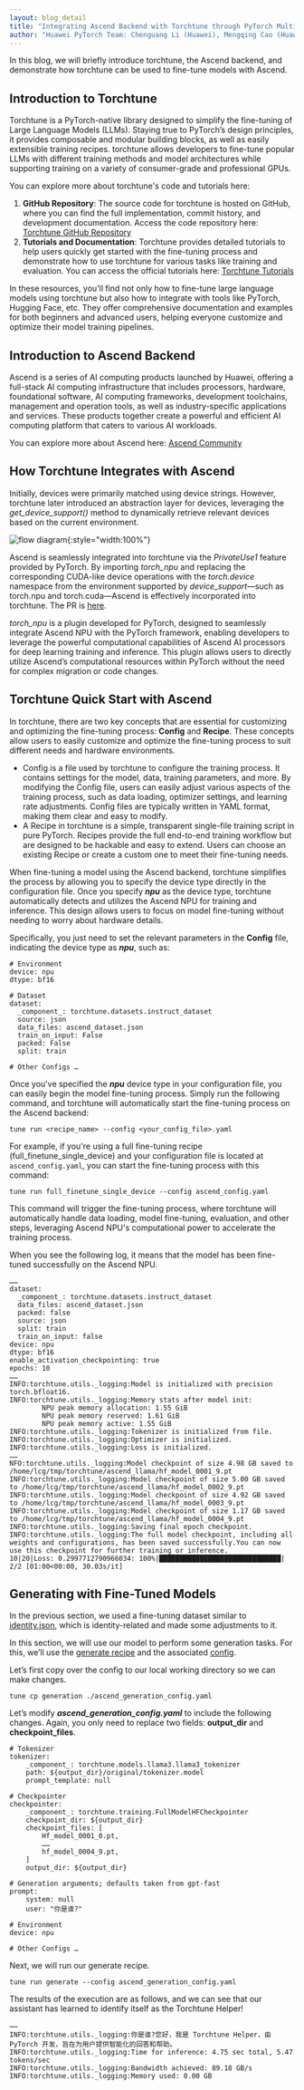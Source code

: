 ```yaml
---
layout: blog_detail
title: "Integrating Ascend Backend with Torchtune through PyTorch Multi-Device Support"
author: "Huawei PyTorch Team: Chenguang Li (Huawei), Mengqing Cao (Huawei)"
---
```


In this blog, we will briefly introduce torchtune, the Ascend backend, and demonstrate how torchtune can be used to fine-tune models with Ascend.


## Introduction to Torchtune

Torchtune is a PyTorch-native library designed to simplify the fine-tuning of Large Language Models (LLMs). Staying true to PyTorch’s design principles, it provides composable and modular building blocks, as well as easily extensible training recipes. torchtune allows developers to fine-tune popular LLMs with different training methods and model architectures while supporting training on a variety of consumer-grade and professional GPUs.

You can explore more about torchtune's code and tutorials here:



1. **GitHub Repository**: 
The source code for torchtune is hosted on GitHub, where you can find the full implementation, commit history, and development documentation. Access the code repository here: [Torchtune GitHub Repository](https://github.com/pytorch/torchtune)
2. **Tutorials and Documentation**: 
Torchtune provides detailed tutorials to help users quickly get started with the fine-tuning process and demonstrate how to use torchtune for various tasks like training and evaluation. You can access the official tutorials here: [Torchtune Tutorials](https://pytorch.org/torchtune/main/overview.html)

In these resources, you'll find not only how to fine-tune large language models using torchtune but also how to integrate with tools like PyTorch, Hugging Face, etc. They offer comprehensive documentation and examples for both beginners and advanced users, helping everyone customize and optimize their model training pipelines.


## Introduction to Ascend Backend

Ascend is a series of AI computing products launched by Huawei, offering a full-stack AI computing infrastructure that includes processors, hardware, foundational software, AI computing frameworks, development toolchains, management and operation tools, as well as industry-specific applications and services. These products together create a powerful and efficient AI computing platform that caters to various AI workloads. 

You can explore more about  Ascend here: [Ascend Community](https://www.hiascend.com/en/)


## How Torchtune Integrates with Ascend

Initially, devices were primarily matched using device strings. However, torchtune later introduced an abstraction layer for devices, leveraging the *get_device_support()* method to dynamically retrieve relevant devices based on the current environment.



![flow diagram](/assets/images/ascend-backend-w-torchtune.png){:style="width:100%"}



Ascend is seamlessly integrated into torchtune via the *PrivateUse1* feature provided by PyTorch. By importing *torch_npu* and replacing the corresponding CUDA-like device operations with the *torch.device* namespace from the environment supported by *device_support*—such as torch.npu and torch.cuda—Ascend is effectively incorporated into torchtune. The PR is [here](https://github.com/pytorch/torchtune/pull/1826).

*torch_npu* is a plugin developed for PyTorch, designed to seamlessly integrate Ascend NPU with the PyTorch framework, enabling developers to leverage the powerful computational capabilities of Ascend AI processors for deep learning training and inference. This plugin allows users to directly utilize Ascend’s computational resources within PyTorch without the need for complex migration or code changes. 


## Torchtune Quick Start with Ascend

In torchtune, there are two key concepts that are essential for customizing and optimizing the fine-tuning process: **Config** and **Recipe**. These concepts allow users to easily customize and optimize the fine-tuning process to suit different needs and hardware environments.



* Config is a file used by torchtune to configure the training process. It contains settings for the model, data, training parameters, and more. By modifying the Config file, users can easily adjust various aspects of the training process, such as data loading, optimizer settings, and learning rate adjustments. Config files are typically written in YAML format, making them clear and easy to modify.
* A Recipe in torchtune is a simple, transparent single-file training script in pure PyTorch. Recipes provide the full end-to-end training workflow but are designed to be hackable and easy to extend. Users can choose an existing Recipe or create a custom one to meet their fine-tuning needs.

When fine-tuning a model using the Ascend backend, torchtune simplifies the process by allowing you to specify the device type directly in the configuration file. Once you specify ***npu*** as the device type, torchtune automatically detects and utilizes the Ascend NPU for training and inference. This design allows users to focus on model fine-tuning without needing to worry about hardware details.

Specifically, you just need to set the relevant parameters in the **Config** file, indicating the device type as ***npu***, such as:


```
# Environment
device: npu
dtype: bf16

# Dataset
dataset:
  _component_: torchtune.datasets.instruct_dataset
  source: json
  data_files: ascend_dataset.json
  train_on_input: False
  packed: False
  split: train

# Other Configs …
```


Once you've specified the ***npu*** device type in your configuration file, you can easily begin the model fine-tuning process. Simply run the following command, and torchtune will automatically start the fine-tuning process on the Ascend backend: 


```
tune run <recipe_name> --config <your_config_file>.yaml
```


For example, if you're using a full fine-tuning recipe (full_finetune_single_device) and your configuration file is located at `ascend_config.yaml`, you can start the fine-tuning process with this command:


```
tune run full_finetune_single_device --config ascend_config.yaml
```


This command will trigger the fine-tuning process, where torchtune will automatically handle data loading, model fine-tuning, evaluation, and other steps, leveraging Ascend NPU's computational power to accelerate the training process.

When you see the following log, it means that the model has been fine-tuned successfully on the Ascend NPU.


```
……
dataset:
  _component_: torchtune.datasets.instruct_dataset
  data_files: ascend_dataset.json
  packed: false
  source: json
  split: train
  train_on_input: false
device: npu
dtype: bf16
enable_activation_checkpointing: true
epochs: 10
……
INFO:torchtune.utils._logging:Model is initialized with precision torch.bfloat16.
INFO:torchtune.utils._logging:Memory stats after model init:
        NPU peak memory allocation: 1.55 GiB
        NPU peak memory reserved: 1.61 GiB
        NPU peak memory active: 1.55 GiB
INFO:torchtune.utils._logging:Tokenizer is initialized from file.
INFO:torchtune.utils._logging:Optimizer is initialized.
INFO:torchtune.utils._logging:Loss is initialized.
……
NFO:torchtune.utils._logging:Model checkpoint of size 4.98 GB saved to /home/lcg/tmp/torchtune/ascend_llama/hf_model_0001_9.pt
INFO:torchtune.utils._logging:Model checkpoint of size 5.00 GB saved to /home/lcg/tmp/torchtune/ascend_llama/hf_model_0002_9.pt
INFO:torchtune.utils._logging:Model checkpoint of size 4.92 GB saved to /home/lcg/tmp/torchtune/ascend_llama/hf_model_0003_9.pt
INFO:torchtune.utils._logging:Model checkpoint of size 1.17 GB saved to /home/lcg/tmp/torchtune/ascend_llama/hf_model_0004_9.pt
INFO:torchtune.utils._logging:Saving final epoch checkpoint.
INFO:torchtune.utils._logging:The full model checkpoint, including all weights and configurations, has been saved successfully.You can now use this checkpoint for further training or inference.
10|20|Loss: 0.2997712790966034: 100%|██████████████████████████████| 2/2 [01:00<00:00, 30.03s/it]
```



## Generating with Fine-Tuned Models

In the previous section, we used a fine-tuning dataset similar to [identity.json](https://huggingface.co/datasets/ilyq69/identity.json), which is identity-related and made some adjustments to it. 

In this section, we will use our model to perform some generation tasks. For this, we’ll use the [generate recipe](https://github.com/pytorch/torchtune/blob/main/recipes/generate.py) and the associated [config](https://github.com/pytorch/torchtune/blob/main/recipes/configs/generation.yaml).

Let’s first copy over the config to our local working directory so we can make changes.


```
tune cp generation ./ascend_generation_config.yaml
```


Let’s modify ***ascend_generation_config.yaml*** to include the following changes. Again, you only need to replace two fields: **output_dir** and **checkpoint_files**. 


```
# Tokenizer
tokenizer:
    _component_: torchtune.models.llama3.llama3_tokenizer
    path: ${output_dir}/original/tokenizer.model
    prompt_template: null

# Checkpointer
checkpointer:
    _component_: torchtune.training.FullModelHFCheckpointer
    checkpoint_dir: ${output_dir}
    checkpoint_files: [
        Hf_model_0001_0.pt,
        ……
        hf_model_0004_9.pt,
    ]
    output_dir: ${output_dir}

# Generation arguments; defaults taken from gpt-fast
prompt:
    system: null
    user: "你是谁?"

# Environment
device: npu

# Other Configs …
```


Next, we will run our generate recipe.


```
tune run generate --config ascend_generation_config.yaml
```


The results of the execution are as follows, and we can see that our assistant has learned to identify itself as the Torchtune Helper!


```
……
INFO:torchtune.utils._logging:你是谁?您好，我是 Torchtune Helper，由 PyTorch 开发，旨在为用户提供智能化的回答和帮助。
INFO:torchtune.utils._logging:Time for inference: 4.75 sec total, 5.47 tokens/sec
INFO:torchtune.utils._logging:Bandwidth achieved: 89.18 GB/s
INFO:torchtune.utils._logging:Memory used: 0.00 GB
```
